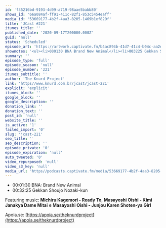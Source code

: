 ```yaml
---
id: 'f35216bd-9193-4d99-a719-98aae5babb80'
shows_id: '66a084af-ff91-411c-82f1-853c5454eaff'
media_id: '53669177-4b2f-4aa3-8205-1469b1ef829f'
title: 'JCast #221'
itunes_title: ''
published_date: '2020-09-17T200000.000Z'
guid: 'null'
status: 'Scheduled'
episode_art: 'https://artwork.captivate.fm/b4ac894b-41d7-41c4-b04c-aa2d97fb7497/6i9a9aydfz9c1z7bsn7lnsit.jpg'
shownotes: '<ul><li>000130 BNA Brand New Animal</li><li>003225 Gekkan Shoujo Nozaki-kun</li></ul><p>Featuring music <strong>Michiru Kagemori - Ready To</strong>, <strong>Masayoshi Oishi - Kimi Janakya Dame Mitai</strong> e <strong>Masayoshi Oishi - Junjou Karen Shoten-ya Girl</strong></p><p>Apoia.se <a href="https//apoia.se/theknurdproject" rel="noopener noreferrer" target="_blank">https//apoia.se/theknurdproject</a></p>'
summary: ''
episode_type: 'full'
episode_season: 'null'
episode_number: '221'
itunes_subtitle: ''
author: 'The Knurd Project'
link: 'https//www.knurd.com.br/jcast/jcast-221'
explicit: 'explicit'
itunes_block: ''
google_block: ''
google_description: ''
donation_link: ''
donation_text: ''
post_id: 'null'
website_title: ''
is_active: '1'
failed_import: '0'
slug: 'jcast-221'
seo_title: ''
seo_description: ''
episode_private: '0'
episode_expiration: 'null'
auto_tweeted: '0'
video_repurposed: 'null'
video_s3_key: 'null'
media_url: 'https//podcasts.captivate.fm/media/53669177-4b2f-4aa3-8205-1469b1ef829f/jcast221.mp3'
---
```

*   00:01:30 BNA: Brand New Animal
*   00:32:25 Gekkan Shoujo Nozaki-kun

Featuring music: **Michiru Kagemori - Ready To**, **Masayoshi Oishi - Kimi Janakya Dame Mitai** e **Masayoshi Oishi - Junjou Karen Shoten-ya Girl**

Apoia.se: [https://apoia.se/theknurdproject](https://apoia.se/theknurdproject)